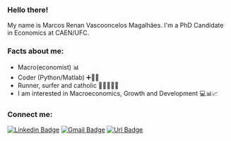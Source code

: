 ### Hello there!
My name is Marcos Renan Vascooncelos Magalhães. I'm a PhD Candidate in Economics at CAEN/UFC.

### Facts about me: 
- Macro(economist) 📊
- Coder (Python/Matlab) ➕📐💡
- Runner, surfer and catholic 🏃🏻🏄🏻⛪
- I am interested in Macroeconomics, Growth and Development 💻📊📈

### **Connect me:**
[![Linkedin Badge](https://img.shields.io/badge/-LinkedIn-blue?style=flat-square&logo=Linkedin&logoColor=white&link=https://linkedin.com/in/marcos-renan-vasconcelos-magalhaes/)](https://www.linkedin.com/in/marcos-renan-vasconcelos-magalhaes/)
[![Gmail Badge](https://img.shields.io/badge/-Gmail-c14438?style=flat-square&logo=Gmail&logoColor=white&link=mailto:marcosrenan@caen.ufc.br)](mailto:marcosrenan@caen.ufc.br)
[![Url Badge](https://img.shields.io/badge/-Homepage-gray?style=flat-square&logo=About.me&logoColor=white&link=https://marcosrenan.github.io)](https://marcosrenan.github.io)

